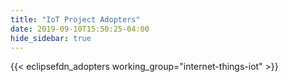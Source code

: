 ```yaml
---
title: "IoT Project Adopters"
date: 2019-09-10T15:50:25-04:00
hide_sidebar: true
---
```


{{< eclipsefdn_adopters working_group="internet-things-iot" >}}